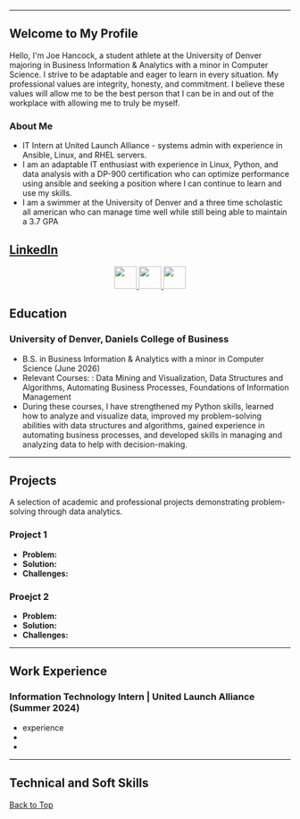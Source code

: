 <a name="top"></a>
<hr>

## Welcome to My Profile
Hello, I'm Joe Hancock, a student athlete at the University of Denver majoring in Business Information & Analytics with a minor in Computer Science. I strive to be adaptable and eager to learn in every situation. My professional values are integrity, honesty, and commitment. I believe these values will allow me to be the best person that I can be in and out of the workplace with allowing me to truly be myself.

### About Me
- IT Intern at United Launch Alliance - systems admin with experience in Ansible, Linux, and RHEL servers.
- I am an adaptable IT enthusiast with experience in Linux, Python, and data analysis with a DP-900 certification who can optimize performance using ansible and seeking a position where I can continue to learn and use my skills.
- I am a swimmer at the University of Denver and a three time scholastic all american who can manage time well while still being able to maintain a 3.7 GPA


[**LinkedIn**](https://www.linkedin.com/in/joe-hancock-) 
---
<p align="center">
  <a href="#education">
    <img src="https://user-images.githubusercontent.com/91146906/162140860-bfb69654-5603-49bd-a7a1-a836ab1c772c.svg" height="40"/>
  </a>
  <a href="#experience">
    <img src="https://user-images.githubusercontent.com/91146906/162140921-207cd392-cfe5-40e6-a84e-0a16e19e405a.svg" height="40"/>
  </a>
  <a href="#skills">
    <img src="https://user-images.githubusercontent.com/91146906/162140965-cf707805-9abd-43f7-8314-4f96794c44dc.svg" height="40"/>
  </a>
</p>


## Education
### University of Denver, Daniels College of Business
- B.S. in Business Information & Analytics with a minor in Computer Science (June 2026)
- Relevant Courses: : Data Mining and Visualization, Data Structures and Algorithms, Automating Business Processes, Foundations of Information Management
- During these courses, I have strengthened my Python skills, learned how to analyze and visualize data, improved my problem-solving abilities with data structures and algorithms, gained experience in automating business processes, and developed skills in managing and analyzing data to help with decision-making.
  
---


<a name="projects"></a>
## Projects
A selection of academic and professional projects demonstrating problem-solving through data analytics.

### Project 1
- **Problem:** 
- **Solution:** 
- **Challenges:** 

### Proejct 2
- **Problem:** 
- **Solution:** 
- **Challenges:** 


---

<a name="experience"></a>
## Work Experience
### Information Technology Intern | United Launch Alliance (Summer 2024)
- experience
- 
- 


---

<a name="skills"></a>
## Technical and Soft Skills


[Back to Top](#top)
